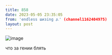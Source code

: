 ```yaml
---
title: 858
date: 2023-05-05 23:35:05
from: 'endless шизing ⍼' (channel1162404975)
layout: post
---
```


![image](photos/photo_41@05-05-2023_23-35-05.jpg)

что за гении блять
